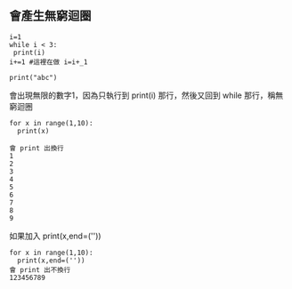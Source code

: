 ## 會產生無窮迴圈
```
i=1
while i < 3:
 print(i)
i+=1 #這裡在做 i=i+_1

print("abc")
```
會出現無限的數字1，因為只執行到 print(i) 那行，然後又回到 while 那行，稱無窮迴圈
```
for x in range(1,10):
  print(x)
  
會 print 出換行
1
2
3
4
5
6
7
8
9
```
如果加入 print(x,end=(''))
```
for x in range(1,10):
  print(x,end=(''))
會 print 出不換行 
123456789
```
  
